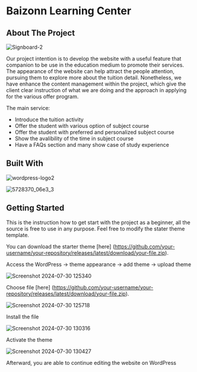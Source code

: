# Baizonn Learning Center

## About The Project

![Signboard-2](https://github.com/user-attachments/assets/e89fbaf7-4e28-4411-85f6-e07dc4b6c0cf)

Our project intention is to develop the website with a useful feature that companion to be 
use in the education medium to promote their services. The appearance of the website can help attract 
the people attention, pursuing them to explore more about the tuition detail. Nonetheless, we have
enhance the content management within the project, which give the client clear instruction of what 
we are doing and the approach in applying for the various offer program.

The main service:
 - Introduce the tuition activity
 - Offer the student with various option of subject course
 - Offer the student with preferred and personalized subject course
 - Show the avalibility of the time in subject course
 - Have a FAQs section and many show case of study experience

## Built With

![wordpress-logo2](https://github.com/user-attachments/assets/7d0f1393-a7fb-4350-bd57-021c243202a2)

![5728370_06e3_3](https://github.com/user-attachments/assets/ba3733a0-fc68-48c1-b83e-284e7a4be450)

## Getting Started

This is the instruction how to get start with the project as a beginner, all the source is free to use in any purpose. Feel free to modify the stater theme template.

You can download the starter theme [here] (https://github.com/your-username/your-repository/releases/latest/download/your-file.zip).

Access the WordPress -> theme appearance -> add theme -> upload theme 

![Screenshot 2024-07-30 125340](https://github.com/user-attachments/assets/f680f634-7578-4cb4-a10a-6c7299b9c3df)

Choose file [here] (https://github.com/your-username/your-repository/releases/latest/download/your-file.zip).

![Screenshot 2024-07-30 125718](https://github.com/user-attachments/assets/f4380183-ceee-42ef-88c0-8841873037ce)

Install the file

![Screenshot 2024-07-30 130316](https://github.com/user-attachments/assets/7aee1fe5-8fe8-468f-b9a2-64ab40df5f0f)

Activate the theme

![Screenshot 2024-07-30 130427](https://github.com/user-attachments/assets/e5cc8019-ece8-495f-b710-1624eff3e555)

Afterward, you are able to continue editing the website on WordPress




